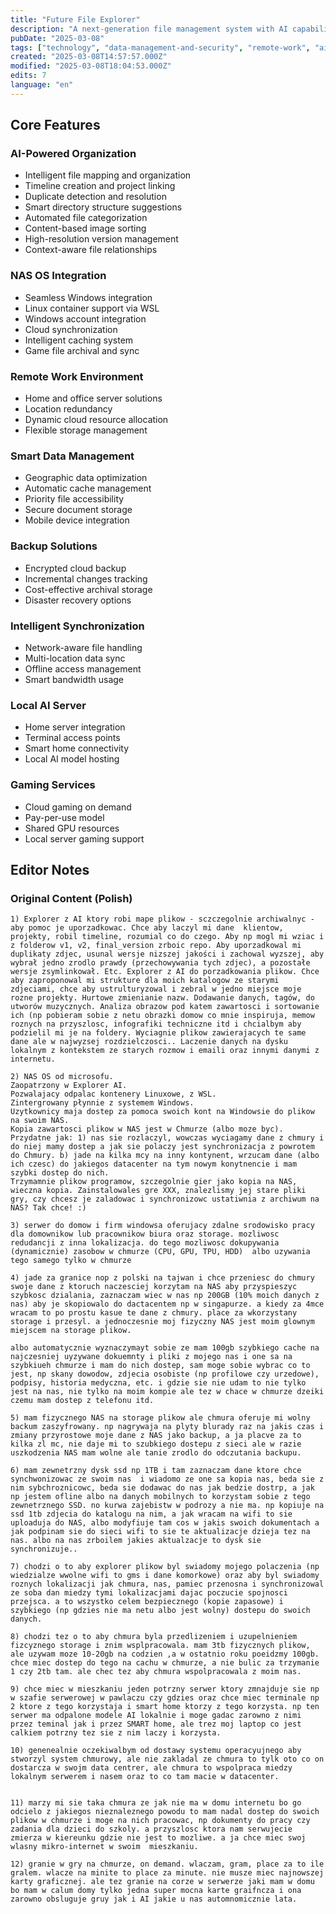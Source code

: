 ```yaml
---
title: "Future File Explorer"
description: "A next-generation file management system with AI capabilities, cloud integration, and intelligent data synchronization"
pubDate: "2025-03-08"
tags: ["technology", "data-management-and-security", "remote-work", "ai", "cloud-computing"]
created: "2025-03-08T14:57:57.000Z"
modified: "2025-03-08T18:04:53.000Z"
edits: 7
language: "en"
---
```


## Core Features

### AI-Powered Organization
- Intelligent file mapping and organization
- Timeline creation and project linking
- Duplicate detection and resolution
- Smart directory structure suggestions
- Automated file categorization
- Content-based image sorting
- High-resolution version management
- Context-aware file relationships

### NAS OS Integration
- Seamless Windows integration
- Linux container support via WSL
- Windows account integration
- Cloud synchronization
- Intelligent caching system
- Game file archival and sync

### Remote Work Environment
- Home and office server solutions
- Location redundancy
- Dynamic cloud resource allocation
- Flexible storage management

### Smart Data Management
- Geographic data optimization
- Automatic cache management
- Priority file accessibility
- Secure document storage
- Mobile device integration

### Backup Solutions
- Encrypted cloud backup
- Incremental changes tracking
- Cost-effective archival storage
- Disaster recovery options

### Intelligent Synchronization
- Network-aware file handling
- Multi-location data sync
- Offline access management
- Smart bandwidth usage

### Local AI Server
- Home server integration
- Terminal access points
- Smart home connectivity
- Local AI model hosting

### Gaming Services
- Cloud gaming on demand
- Pay-per-use model
- Shared GPU resources
- Local server gaming support

## Editor Notes

### Original Content (Polish)
```
1) Explorer z AI ktory robi mape plikow - sczczegolnie archiwalnyc - aby pomoc je uporzadkowac. Chce aby laczyl mi dane  klientow, projekty, robil timeline, rozumial co do czego. Aby np mogl mi wziac i z folderow v1, v2, final_version zrboic repo. Aby uporzadkowal mi duplikaty zdjec, usunal wersje nizszej jakości i zachowal wyzszej, aby wybrał jedno zrodlo prawdy (przechowywania tych zdjec), a pozostałe wersje zsymlinkował. Etc. Explorer z AI do porzadkowania plikow. Chce aby zaproponowal mi strukture dla moich katalogow ze starymi zdjeciami, chce aby ustrulturyzowal i zebral w jedno miejsce moje rozne projekty. Hurtowe zmienianie nazw. Dodawanie danych, tagów, do utworów muzycznych. Analiza obrazow pod katem zawartosci i sortowanie ich (np pobieram sobie z netu obrazki domow co mnie inspiruja, memow roznych na przyszlosc, infografiki techniczne itd i chcialbym aby podzielil mi je na foldery. Wyciagnie plikow zawierajacych te same dane ale w najwyzsej rozdzielczosci.. Laczenie danych na dysku lokalnym z kontekstem ze starych rozmow i emaili oraz innymi danymi z internetu. 

2) NAS OS od microsofu. 
Zaopatrzony w Explorer AI.  
Pozwalajacy odpalac kontenery Linuxowe, z WSL. 
Zintergrowany płynnie z systemem Windows. 
Uzytkownicy maja dostep za pomoca swoich kont na Windowsie do plikow na swoim NAS. 
Kopia zawartosci plikow w NAS jest w Chmurze (albo moze byc). Przydatne jak: 1) nas sie rozlaczyl, wowczas wyciagamy dane z chmury i do niej mamy dostep a jak sie polaczy jest synchronizacja z powrotem do Chmury. b) jade na kilka mcy na inny kontynent, wrzucam dane (albo ich czesc) do jakiegos datacenter na tym nowym konytnencie i mam szybki dostep do nich. 
Trzymamnie plikow programow, szczegolnie gier jako kopia na NAS, wieczna kopia. Zainstalowales gre XXX, znalezlismy jej stare pliki gry, czy chcesz je zaladowac i synchronizowc ustatiwnia z archiwum na NAS? Tak chce! :) 

3) serwer do domow i firm windowsa oferujacy zdalne srodowisko pracy dla domownikow lub pracownikow biura oraz storage. mozliwosc redudancji z inna lokalizacja. do tego mozliwosc dokupywania (dynamicznie) zasobow w chmurze (CPU, GPU, TPU, HDD)  albo uzywania tego samego tylko w chmurze

4) jade za granice nop z polski na tajwan i chce przeniesc do chmury swoje dane z ktoruch naczesciej korzytam na NAS aby przyspieszyc szybkosc dzialania, zaznaczam wiec w nas np 200GB (10% moich danych z nas) aby je skopiowalo do dactacentem np w singapurze. a kiedy za 4mce wracam to po prostu kasue te dane z chmury. place za wkorzystany storage i przesyl. a jednoczesnie moj fizyczny NAS jest moim glownym miejscem na storage plikow.

albo automatycznie wyznaczymayt sobie ze mam 100gb szybkiego cache na najczesniej uyzywane dokuemnty i pliki z mojego nas i one sa na szybkiueh chmurze i mam do nich dostep, sam moge sobie wybrac co to jest, np skany dowodow, zdjecia osobiste (np profilowe czy urzedowe), podpisy, historia medyczna, etc. i gdzie sie nie udam to nie tylko jest na nas, nie tylko na moim kompie ale tez w chace w chmurze dzeiki czemu mam dostep z telefonu itd. 

5) mam fizycznego NAS na storage plikow ale chmura oferuje mi wolny backum zaszyfrowany. np nagrywaja na plyty blurady raz na jakis czas i zmiany przyrostowe moje dane z NAS jako backup, a ja placve za to kilka zl mc, nie daje mi to szubkiego dostepu z sieci ale w razie uszkodzenia NAS mam wolne ale tanie zrodlo do odczutania backupu.

6) mam zewnetrzny dysk ssd np 1TB i tam zaznaczam dane ktore chce synchwonizowac ze swoim nas  i wiadomo ze one sa kopia nas, beda sie z nim sybchroznicowc, beda sie dodawac do nas jak bedzie dostrp, a jak np jestem ofline albo na danych mobilnych to korzystam sobie z tego zewnetrznego SSD. no kurwa zajebistw w podrozy a nie ma. np kopiuje na ssd 1tb zdjecia do katalogu na nim, a jak wracam na wifi to sie uploaduja do NAS, albo modyfiuje tam cos w jakis swoich dokumentach a jak podpinam sie do sieci wifi to sie te aktualizacje dzieja tez na nas. albo na nas zrboilem jakies aktualzacje to dysk sie synchronizuje..

7) chodzi o to aby explorer plikow byl swiadomy mojego polaczenia (np wiedzialze wwolne wifi to gms i dane komorkowe) oraz aby byl swiadomy roznych lokalizacji jak chmura, nas, pamiec przenosna i synchronizowal ze soba dan miedzy tymi lokalizacjami dajac poczucie spojnosci przejsca. a to wszystko celem bezpiecznego (kopie zapasowe) i szybkiego (np gdzies nie ma netu albo jest wolny) dostepu do swoich danych. 

8) chodzi tez o to aby chmura byla przedlizeniem i uzupelnieniem fizcyznego storage i znim wsplpracowala. mam 3tb fizycznych plikow, ale uzywam moze 10-20gb na codzien ,a w ostatnio roku poeidzmy 100gb. chce miec dostep do tego na cachu w chmurze, a nie bulic za trzymanie 1 czy 2tb tam. ale chec tez aby chmura wspolpracowala z moim nas.

9) chce miec w mieszkaniu jeden potrzny serwer ktory zmnajduje sie np  w szafie serwerowej w pawlaczu czy gdzies oraz chce miec terminale np 2 ktore z tego korzystaja i smart home ktorzy z tego korzysta. np ten serwer ma odpalone modele AI lokalnie i moge gadac zarowno z nimi przez teminal jak i przez SMART home, ale trez moj laptop co jest calkiem potrzny tez sie z nim laczy i korzysta.

10) genenealnie oczekiwalbym od dostawy systemu operacyujnego aby stworzyl system chmurowy, ale nie zakladal ze chmura to tylk oto co on dostarcza w swojm data centrer, ale chmura to wspolpraca miedzy lokalnym serwerem i nasem oraz to co tam macie w datacenter. 


11) marzy mi sie taka chmura ze jak nie ma w domu internetu bo go odcielo z jakiegos nieznaleznego powodu to mam nadal dostep do swoich plikow w chmurze i moge na nich pracowac, np dokumenty do pracy czy zadania dla dzieci do szkoly. a przyszlosc ktora nam serwujecie zmierza w kiereunku gdzie nie jest to mozliwe. a ja chce miec swoj wlasny mikro-internet w swoim  mieszkaniu.

12) granie w gry na chmurze, on demand. wlaczam, gram, place za to ile gralem. wlacze na minite to place za minute. nie musze miec najnowszej karty graficznej. ale tez granie na corze w serwerze jaki mam w domu bo mam w calum domy tylko jedna super mocna karte graifncza i ona zarowno obsluguje gruy jak i AI jakie u nas automnomicznie lata.


